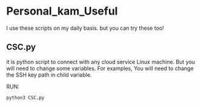 # Personal_kam_Useful
I use these scripts on my daily basis. but you can try these too!

## CSC.py
it is python script to connect with any cloud service Linux machine. But you will need to change some variables. 
For examples, You will need to change the SSH key path in child variable.


RUN:
```
python3 CSC.py
```
